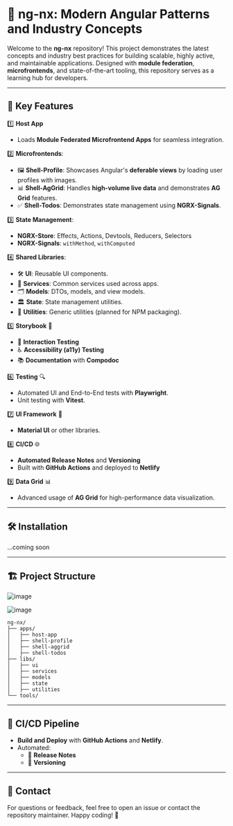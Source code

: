 # 🚀 ng-nx: Modern Angular Patterns and Industry Concepts

Welcome to the **ng-nx** repository! This project demonstrates the latest concepts and industry best practices for building scalable, highly active, and maintainable applications. Designed with **module federation**, **microfrontends**, and state-of-the-art tooling, this repository serves as a learning hub for developers.

---

## 🌟 Key Features

1️⃣ **Host App**
   - Loads **Module Federated Microfrontend Apps** for seamless integration.

2️⃣ **Microfrontends**:
   - 🖼️ **Shell-Profile**: Showcases Angular's **deferable views** by loading user profiles with images.
   - 📊 **Shell-AgGrid**: Handles **high-volume live data** and demonstrates **AG Grid** features.
   - ✅ **Shell-Todos**: Demonstrates state management using **NGRX-Signals**.

3️⃣ **State Management**:
   - **NGRX-Store**: Effects, Actions, Devtools, Reducers, Selectors
   - **NGRX-Signals**: `withMethod`, `withComputed`

4️⃣ **Shared Libraries**:
   - 🛠️ **UI**: Reusable UI components.
   - 🔄 **Services**: Common services used across apps.
   - 🗂️ **Models**: DTOs, models, and view models.
   - 🏛️ **State**: State management utilities.
   - 🧰 **Utilities**: Generic utilities (planned for NPM packaging).

5️⃣ **Storybook** 📖
   - 🔧 **Interaction Testing**
   - ♿ **Accessibility (a11y) Testing**
   - 📚 **Documentation** with **Compodoc**

6️⃣ **Testing** 🔍
   - Automated UI and End-to-End tests with **Playwright**.
   - Unit testing with **Vitest**.

7️⃣ **UI Framework** 🎨
   - **Material UI** or other libraries.

8️⃣ **CI/CD** 🌐
   - **Automated Release Notes** and **Versioning**
   - Built with **GitHub Actions** and deployed to **Netlify**

9️⃣ **Data Grid** 📊
   - Advanced usage of **AG Grid** for high-performance data visualization.

---

## 🛠️ Installation

...coming soon
___

## 🏗️ Project Structure
![image](https://github.com/user-attachments/assets/4224c747-9061-4c15-b505-4307482e211f)

![image](https://github.com/user-attachments/assets/8ce0ca1e-0e34-4c9a-9657-79f1c07e6494)

```
ng-nx/
├── apps/
│   ├── host-app
│   ├── shell-profile
│   ├── shell-aggrid
│   ├── shell-todos
├── libs/
│   ├── ui
│   ├── services
│   ├── models
│   ├── state
│   ├── utilities
└── tools/
```

---

## 🚦 CI/CD Pipeline

- **Build and Deploy** with **GitHub Actions** and **Netlify**.
- Automated:
  - 📑 **Release Notes**
  - 🔢 **Versioning**

---

## 📧 Contact

For questions or feedback, feel free to open an issue or contact the repository maintainer. Happy coding! 🎉
